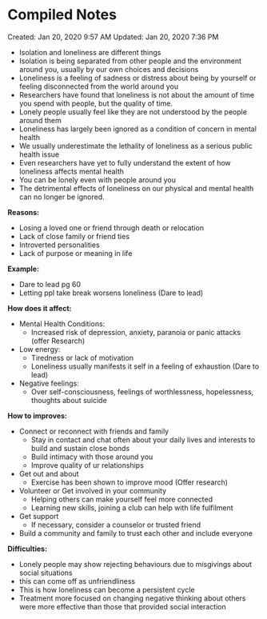 # Compiled Notes

Created: Jan 20, 2020 9:57 AM
Updated: Jan 20, 2020 7:36 PM

- Isolation and loneliness are different things
- Isolation is being separated from other people and the environment around you, usually by our own choices and decisions
- Loneliness is a feeling of sadness or distress about being by yourself or feeling disconnected from the world around you
- Researchers have found that loneliness is not about the amount of time you spend with people, but the quality of time.
- Lonely people usually feel like they are not understood by the people around them
- Loneliness has largely been ignored as a condition of concern in mental health
- We usually underestimate the lethality of loneliness as a serious public health issue
- Even researchers have yet to fully understand the extent of how loneliness affects mental health
- You can be lonely even with people around you
- The detrimental effects of loneliness on our physical and mental health can no longer be ignored.

**Reasons:**

- Losing a loved one or friend through death or relocation
- Lack of close family or friend ties
- Introverted personalities
- Lack of purpose or meaning in life

**Example:**

- Dare to lead pg 60
- Letting ppl take break worsens loneliness (Dare to lead)

**How does it affect:**

- Mental Health Conditions:
    - Increased risk of depression, anxiety, paranoia or panic attacks (offer Research)
- Low energy:
    - Tiredness or lack of motivation
    - Loneliness usually manifests it self in a feeling of exhaustion (Dare to lead)
- Negative feelings:
    - Over self-consciousness, feelings of worthlessness, hopelessness, thoughts about suicide

**How to improves:**

- Connect or reconnect with friends and family
    - Stay in contact and chat often about your daily lives and interests to build and sustain close bonds
    - Build intimacy with those around you
    - Improve quality of ur relationships
- Get out and about
    - Exercise has been shown to improve mood (Offer research)
- Volunteer or Get involved in your community
    - Helping others can make yourself feel more connected
    - Learning new skills, joining a club can help with life fulfilment
- Get support
    - If necessary, consider a counselor or trusted friend
- Build a community and family to trust each other and include everyone

**Difficulties:**

- Lonely people may show rejecting behaviours due to misgivings about social situations
- this can come off as unfriendliness
- This is how loneliness can become a persistent cycle
- Treatment more focused on changing negative thinking about others were more effective than those that provided social interaction